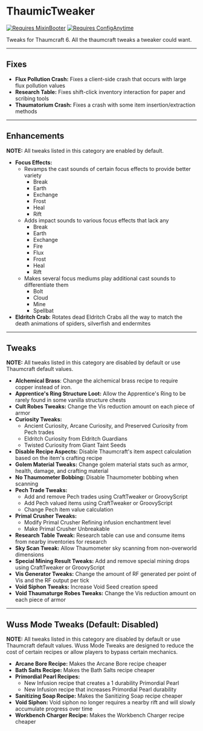 # ThaumicTweaker

[![Requires MixinBooter](https://img.shields.io/badge/Requires-MixinBooter-3498db.svg?labelColor=34495e&style=for-the-badge)](https://www.curseforge.com/minecraft/mc-mods/mixin-booter)
[![Requires ConfigAnytime](https://img.shields.io/badge/Requires-ConfigAnytime-3498db.svg?labelColor=34495e&style=for-the-badge)](https://www.curseforge.com/minecraft/mc-mods/configanytime)

Tweaks for Thaumcraft 6. All the thaumcraft tweaks a tweaker could want.

---

## Fixes
- **Flux Pollution Crash:** Fixes a client-side crash that occurs with large flux pollution values
- **Research Table:** Fixes shift-click inventory interaction for paper and scribing tools
- **Thaumatorium Crash:** Fixes a crash with some item insertion/extraction methods

---

## Enhancements
**NOTE:** All tweaks listed in this category are enabled by default. 

- **Focus Effects:** 
  - Revamps the cast sounds of certain focus effects to provide better variety
    - Break
    - Earth
    - Exchange
    - Frost
    - Heal
    - Rift
  - Adds impact sounds to various focus effects that lack any
    - Break
    - Earth
    - Exchange
    - Fire
    - Flux
    - Frost
    - Heal
    - Rift
  - Makes several focus mediums play additional cast sounds to differentiate them
    - Bolt
    - Cloud
    - Mine
    - Spellbat
- **Eldritch Crab:** Rotates dead Eldritch Crabs all the way to match the death animations of spiders, silverfish and endermites

---

## Tweaks
**NOTE:** All tweaks listed in this category are disabled by default or use Thaumcraft default values. 

- **Alchemical Brass**: Change the alchemical brass recipe to require copper instead of iron.
- **Apprentice's Ring Structure Loot:** Allow the Apprentice's Ring to be rarely found in some vanilla structure chests
- **Cult Robes Tweaks:** Change the Vis reduction amount on each piece of armor
- **Curiosity Tweaks:**
  - Ancient Curiosity, Arcane Curiosity, and Preserved Curiosity from Pech trades
  - Eldritch Curiosity from Eldritch Guardians
  - Twisted Curiosity from Giant Taint Seeds
- **Disable Recipe Aspects:** Disable Thaumcraft's item aspect calculation based on the item's crafting recipe
- **Golem Material Tweaks:** Change golem material stats such as armor, health, damage, and crafting material
- **No Thaumometer Bobbing:** Disable Thaumometer bobbing when scanning
- **Pech Trade Tweaks:** 
  - Add and remove Pech trades using CraftTweaker or GroovyScript
  - Add Pech valued items using CraftTweaker or GroovyScript
  - Change Pech item value calculation
- **Primal Crusher Tweaks:**
  - Modify Primal Crusher Refining infusion enchantment level
  - Make Primal Crusher Unbreakable
- **Research Table Tweak:** Research table can use and consume items from nearby inventories for research
- **Sky Scan Tweak:** Allow Thaumometer sky scanning from non-overworld dimensions
- **Special Mining Result Tweaks:** Add and remove special mining drops using CraftTweaker or GroovyScript
- **Vis Generator Tweaks:** Change the amount of RF generated per point of Vis and the RF output per tick
- **Void Siphon Tweaks:** Increase Void Seed creation speed
- **Void Thaumaturge Robes Tweaks:** Change the Vis reduction amount on each piece of armor

---

## Wuss Mode Tweaks (Default: Disabled)
**NOTE:** All tweaks listed in this category are disabled by default or use Thaumcraft default values. Wuss Mode Tweaks are designed to reduce the cost of certain recipes or allow players to bypass certain mechanics.

- **Arcane Bore Recipe:** Makes the Arcane Bore recipe cheaper
- **Bath Salts Recipe:** Makes the Bath Salts recipe cheaper
- **Primordial Pearl Recipes:**
  - New Infusion recipe that creates a 1 durability Primordial Pearl
  - New Infusion recipe that increases Primordial Pearl durability
- **Sanitizing Soap Recipe:** Makes the Sanitizing Soap recipe cheaper
- **Void Siphon:** Void siphon no longer requires a nearby rift and will slowly accumulate progress over time
- **Workbench Charger Recipe:** Makes the Workbench Charger recipe cheaper